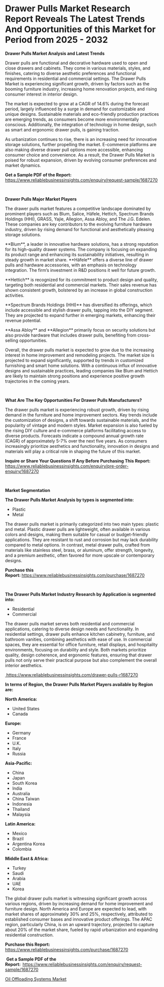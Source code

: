 <p><h1>Drawer Pulls Market Research Report Reveals The Latest Trends And Opportunities of this Market for Period from 2025 - 2032</h1></p><p><strong>Drawer Pulls Market Analysis and Latest Trends</strong></p>
<p><p>Drawer pulls are functional and decorative hardware used to open and close drawers and cabinets. They come in various materials, styles, and finishes, catering to diverse aesthetic preferences and functional requirements in residential and commercial settings. The Drawer Pulls Market is experiencing significant growth, driven by factors such as the booming furniture industry, increasing home renovation projects, and rising consumer interest in interior design.</p><p>The market is expected to grow at a CAGR of 14.6% during the forecast period, largely influenced by a surge in demand for customizable and unique designs. Sustainable materials and eco-friendly production practices are emerging trends, as consumers become more environmentally conscious. Additionally, the integration of technology in home design, such as smart and ergonomic drawer pulls, is gaining traction.</p><p>As urbanization continues to rise, there is an increasing need for innovative storage solutions, further propelling the market. E-commerce platforms are also making diverse drawer pull options more accessible, enhancing consumer choice and convenience. As a result, the Drawer Pulls Market is poised for robust expansion, driven by evolving consumer preferences and market dynamics.</p></p>
<p><strong>Get a Sample PDF of the Report:&nbsp;</strong> <a href="https://www.reliablebusinessinsights.com/enquiry/request-sample/1687270?utm_campaign=2239&utm_medium=2&utm_source=Github&utm_content=ia&utm_term=26032025&utm_id=drawer-pulls">https://www.reliablebusinessinsights.com/enquiry/request-sample/1687270</a></p>
<p>&nbsp;</p>
<p><strong>Drawer Pulls Major Market Players</strong></p>
<p><p>The drawer pulls market features a competitive landscape dominated by prominent players such as Blum, Salice, Häfele, Hettich, Spectrum Brands Holdings (HHI), GRASS, Yajie, Allegion, Assa Abloy, and The J.G. Edelen. These companies are key contributors to the evolving furniture hardware industry, driven by rising demand for functional and aesthetically pleasing storage solutions.</p><p>**Blum**, a leader in innovative hardware solutions, has a strong reputation for its high-quality drawer systems. The company is focusing on expanding its product range and enhancing its sustainability initiatives, resulting in steady growth in market share. **Häfele** offers a diverse line of drawer pulls and hardware accessories, with an emphasis on technology integration. The firm’s investment in R&D positions it well for future growth.</p><p>**Hettich** is recognized for its commitment to product design and quality, targeting both residential and commercial markets. Their sales revenue has shown consistent growth, bolstered by an increase in global construction activities. </p><p>**Spectrum Brands Holdings (HHI)** has diversified its offerings, which include accessible and stylish drawer pulls, tapping into the DIY segment. They are projected to expand further in emerging markets, enhancing their revenue potential. </p><p>**Assa Abloy** and **Allegion** primarily focus on security solutions but also provide hardware that includes drawer pulls, benefiting from cross-selling opportunities.</p><p>Overall, the drawer pulls market is expected to grow due to the increasing interest in home improvement and remodeling projects. The market size is projected to expand significantly, supported by trends in customized furnishing and smart home solutions. With a continuous influx of innovative designs and sustainable practices, leading companies like Blum and Hettich are likely to maintain strong positions and experience positive growth trajectories in the coming years.</p></p>
<p>&nbsp;</p>
<p><strong>What Are The Key Opportunities For Drawer Pulls Manufacturers?</strong></p>
<p><p>The drawer pulls market is experiencing robust growth, driven by rising demand in the furniture and home improvement sectors. Key trends include the customization of designs, a shift towards sustainable materials, and the popularity of vintage and modern styles. Market expansion is also fueled by the rising DIY culture and e-commerce platforms facilitating access to diverse products. Forecasts indicate a compound annual growth rate (CAGR) of approximately 5-7% over the next five years. As consumers increasingly prioritize aesthetics and functionality, innovation in designs and materials will play a critical role in shaping the future of this market.</p></p>
<p><strong>Inquire or Share Your Questions If Any Before Purchasing This Report:</strong> <a href="https://www.reliablebusinessinsights.com/enquiry/pre-order-enquiry/1687270?utm_campaign=2239&utm_medium=2&utm_source=Github&utm_content=ia&utm_term=26032025&utm_id=drawer-pulls">https://www.reliablebusinessinsights.com/enquiry/pre-order-enquiry/1687270</a></p>
<p>&nbsp;</p>
<p><strong>Market Segmentation</strong></p>
<p><strong>The Drawer Pulls Market Analysis by types is segmented into:</strong></p>
<p><ul><li>Plastic</li><li>Metal</li></ul></p>
<p><p>The drawer pulls market is primarily categorized into two main types: plastic and metal. Plastic drawer pulls are lightweight, often available in various colors and designs, making them suitable for casual or budget-friendly applications. They are resistant to rust and corrosion but may lack durability compared to metal options. In contrast, metal drawer pulls, crafted from materials like stainless steel, brass, or aluminum, offer strength, longevity, and a premium aesthetic, often favored for more upscale or contemporary designs.</p></p>
<p><strong>Purchase this Report:&nbsp;</strong><a href="https://www.reliablebusinessinsights.com/purchase/1687270?utm_campaign=2239&utm_medium=2&utm_source=Github&utm_content=ia&utm_term=26032025&utm_id=drawer-pulls">https://www.reliablebusinessinsights.com/purchase/1687270</a></p>
<p>&nbsp;</p>
<p><strong>The Drawer Pulls Market Industry Research by Application is segmented into:</strong></p>
<p><ul><li>Residential</li><li>Commercial</li></ul></p>
<p><p>The drawer pulls market serves both residential and commercial applications, catering to diverse design needs and functionality. In residential settings, drawer pulls enhance kitchen cabinetry, furniture, and bathroom vanities, combining aesthetics with ease of use. In commercial spaces, they are essential for office furniture, retail displays, and hospitality environments, focusing on durability and style. Both markets prioritize quality, design coherence, and ergonomic features, ensuring that drawer pulls not only serve their practical purpose but also complement the overall interior aesthetics.</p></p>
<p><a href="https://www.reliablebusinessinsights.com/drawer-pulls-r1687270?utm_campaign=2239&utm_medium=2&utm_source=Github&utm_content=ia&utm_term=26032025&utm_id=drawer-pulls">&nbsp;https://www.reliablebusinessinsights.com/drawer-pulls-r1687270</a></p>
<p><strong>In terms of Region, the Drawer Pulls Market Players available by Region are:</strong></p>
<p>
    <p> <strong> North America: </strong>
        <ul>
            <li>United States</li>
            <li>Canada</li>
        </ul>
        </p> 
    <p> <strong> Europe: </strong>
        <ul>
            <li>Germany</li>
            <li>France</li>
            <li>U.K.</li>
            <li>Italy</li>
            <li>Russia</li>
        </ul>
        </p> 
    <p> <strong> Asia-Pacific: </strong>
        <ul>
            <li>China</li>
            <li>Japan</li>
            <li>South Korea</li>
            <li>India</li>
            <li>Australia</li>
            <li>China Taiwan</li>
            <li>Indonesia</li>
            <li>Thailand</li>
            <li>Malaysia</li>
        </ul>
        </p> 
    <p> <strong> Latin America: </strong>
        <ul>
            <li>Mexico</li>
            <li>Brazil</li>
            <li>Argentina Korea</li>
            <li>Colombia</li>
        </ul>
        </p> 
    <p> <strong> Middle East & Africa: </strong>
        <ul>
            <li>Turkey</li>
            <li>Saudi</li>
            <li>Arabia</li>
            <li>UAE</li>
            <li>Korea</li>
        </ul>
    </p>
    </p>
<p><p>The global drawer pulls market is witnessing significant growth across various regions, driven by increasing demand for home improvement and furniture design. North America and Europe are expected to lead, with market shares of approximately 30% and 25%, respectively, attributed to established consumer bases and innovative product offerings. The APAC region, particularly China, is on an upward trajectory, projected to capture about 20% of the market share, fueled by rapid urbanization and expanding residential construction.</p></p>
<p><strong>Purchase this Report: </strong><a href="https://www.reliablebusinessinsights.com/purchase/1687270?utm_campaign=2239&utm_medium=2&utm_source=Github&utm_content=ia&utm_term=26032025&utm_id=drawer-pulls">https://www.reliablebusinessinsights.com/purchase/1687270</a></p>
<p>&nbsp;<strong>Get a Sample PDF of the Report:&nbsp;&nbsp;</strong><a href="https://www.reliablebusinessinsights.com/enquiry/request-sample/1687270?utm_campaign=2239&utm_medium=2&utm_source=Github&utm_content=ia&utm_term=26032025&utm_id=drawer-pulls">https://www.reliablebusinessinsights.com/enquiry/request-sample/1687270</a></p>
<p><strong></strong></p>
<p><p><a href="https://github.com/mahnoor2003/Market-Research-Report-List-7/blob/main/oil-offloading-systems-market.md?utm_campaign=2239&utm_medium=2&utm_source=Github&utm_content=ia&utm_term=26032025&utm_id=drawer-pulls">Oil Offloading Systems Market</a></p></p>